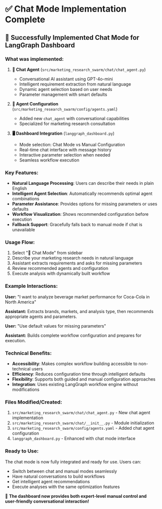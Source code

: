 # ✅ Chat Mode Implementation Complete

## 🎉 Successfully Implemented Chat Mode for LangGraph Dashboard

### **What was implemented:**

1. **🤖 Chat Agent** (`src/marketing_research_swarm/chat/chat_agent.py`)
   - Conversational AI assistant using GPT-4o-mini
   - Intelligent requirement extraction from natural language
   - Dynamic agent selection based on user needs
   - Parameter management with smart defaults

2. **📝 Agent Configuration** (`src/marketing_research_swarm/config/agents.yaml`)
   - Added new `chat_agent` with conversational capabilities
   - Specialized for marketing research consultation

3. **🖥️ Dashboard Integration** (`langgraph_dashboard.py`)
   - Mode selection: Chat Mode vs Manual Configuration
   - Real-time chat interface with message history
   - Interactive parameter selection when needed
   - Seamless workflow execution

### **Key Features:**

- **Natural Language Processing**: Users can describe their needs in plain English
- **Intelligent Agent Selection**: Automatically recommends optimal agent combinations
- **Parameter Assistance**: Provides options for missing parameters or uses defaults
- **Workflow Visualization**: Shows recommended configuration before execution
- **Fallback Support**: Gracefully falls back to manual mode if chat is unavailable

### **Usage Flow:**

1. Select "🤖 Chat Mode" from sidebar
2. Describe your marketing research needs in natural language
3. Assistant extracts requirements and asks for missing parameters
4. Review recommended agents and configuration
5. Execute analysis with dynamically built workflow

### **Example Interactions:**

**User:** "I want to analyze beverage market performance for Coca-Cola in North America"

**Assistant:** Extracts brands, markets, and analysis type, then recommends appropriate agents and parameters.

**User:** "Use default values for missing parameters"

**Assistant:** Builds complete workflow configuration and prepares for execution.

### **Technical Benefits:**

- **Accessibility**: Makes complex workflow building accessible to non-technical users
- **Efficiency**: Reduces configuration time through intelligent defaults
- **Flexibility**: Supports both guided and manual configuration approaches
- **Integration**: Uses existing LangGraph workflow engine without modifications

### **Files Modified/Created:**

1. `src/marketing_research_swarm/chat/chat_agent.py` - New chat agent implementation
2. `src/marketing_research_swarm/chat/__init__.py` - Module initialization
3. `src/marketing_research_swarm/config/agents.yaml` - Added chat agent configuration
4. `langgraph_dashboard.py` - Enhanced with chat mode interface

### **Ready to Use:**

The chat mode is now fully integrated and ready for use. Users can:
- Switch between chat and manual modes seamlessly
- Have natural conversations to build workflows
- Get intelligent agent recommendations
- Execute analyses with the same optimization features

🎯 **The dashboard now provides both expert-level manual control and user-friendly conversational interaction!**
